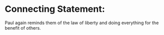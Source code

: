 # Connecting Statement:

Paul again reminds them of the law of liberty and doing everything for the benefit of others.